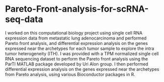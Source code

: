 # Pareto-Front-analysis-for-scRNA-seq-data

I worked on this computational biology project using single cell RNA expression data from metastatic lung adenocarcinoma and performed Pareto front analysis, and differential expression analysis on the genes expressed near the archetypes for each tumor sample to explore the intra tumor heterogeneity (ITH). I was provided with a TPM normalized single cell RNA sequencing dataset to perform the Pareto front analysis using the ParTI MATLAB package developed by Uri Alon group. I then performed differential expression analysis on the genes expressed near the archetypes from Pareto analysis, using various Bioconductor packages in R.
